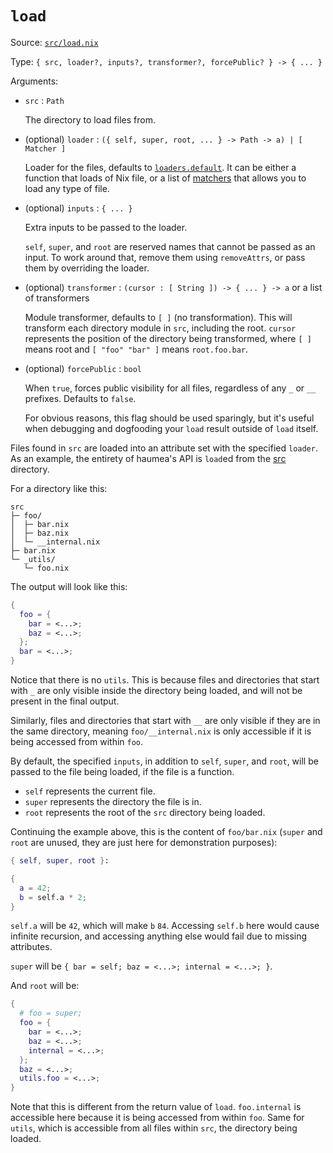 # `load`

Source: [`src/load.nix`](https://github.com/nix-community/haumea/blob/main/src/load.nix)

Type: `{ src, loader?, inputs?, transformer?, forcePublic? } -> { ... }`

Arguments:

- `src` : `Path`

  The directory to load files from.

- (optional) `loader` : `({ self, super, root, ... } -> Path -> a) | [ Matcher ]`

  Loader for the files, defaults to [`loaders.default`](loaders.html#loadersdefault).
  It can be either a function that loads of Nix file,
  or a list of [matchers](matchers.html) that allows you to load any type of file.

- (optional) `inputs` : `{ ... }`

  Extra inputs to be passed to the loader.

  `self`, `super`, and `root` are reserved names that cannot be passed as an input.
  To work around that, remove them using `removeAttrs`, or pass them by overriding the loader.

- (optional) `transformer` : `(cursor : [ String ]) -> { ... } -> a` or a list of transformers

  Module transformer, defaults to `[ ]` (no transformation).
  This will transform each directory module in `src`, including the root.
  `cursor` represents the position of the directory being transformed,
  where `[ ]` means root and `[ "foo" "bar" ]` means `root.foo.bar`.

- (optional) `forcePublic` : `bool`

  When `true`, forces public visibility for all files, regardless of
  any `_` or `__` prefixes. Defaults to `false`.

  For obvious reasons, this flag should be used sparingly, but it's useful when debugging
  and dogfooding your `load` result outside of `load` itself.

Files found in `src` are loaded into an attribute set with the specified `loader`.
As an example, the entirety of haumea's API is `load`ed from the
[src](https://github.com/nix-community/haumea/tree/main/src) directory.

For a directory like this:

```
src
├─ foo/
│  ├─ bar.nix
│  ├─ baz.nix
│  └─ __internal.nix
├─ bar.nix
└─ _utils/
   └─ foo.nix
```

The output will look like this:

```nix
{
  foo = {
    bar = <...>;
    baz = <...>;
  };
  bar = <...>;
}
```

Notice that there is no `utils`.
This is because files and directories that start with `_` are only visible
inside the directory being loaded, and will not be present in the final output.

Similarly, files and directories that start with `__` are only visible if they are in the same directory,
meaning `foo/__internal.nix` is only accessible if it is being accessed from within `foo`.

By default, the specified `inputs`, in addition to `self`, `super`, and `root`,
will be passed to the file being loaded, if the file is a function.

- `self` represents the current file.
- `super` represents the directory the file is in.
- `root` represents the root of the `src` directory being loaded.

Continuing the example above, this is the content of `foo/bar.nix` (`super` and `root` are unused, they are just here for demonstration purposes):

```nix
{ self, super, root }:

{
  a = 42;
  b = self.a * 2;
}
```

`self.a` will be `42`, which will make `b` `84`.
Accessing `self.b` here would cause infinite recursion,
and accessing anything else would fail due to missing attributes.

`super` will be `{ bar = self; baz = <...>; internal = <...>; }`.

And `root` will be:

```nix
{
  # foo = super;
  foo = {
    bar = <...>;
    baz = <...>;
    internal = <...>;
  };
  baz = <...>;
  utils.foo = <...>;
}
```

Note that this is different from the return value of `load`.
`foo.internal` is accessible here because it is being accessed from within `foo`.
Same for `utils`, which is accessible from all files within `src`, the directory being loaded.
